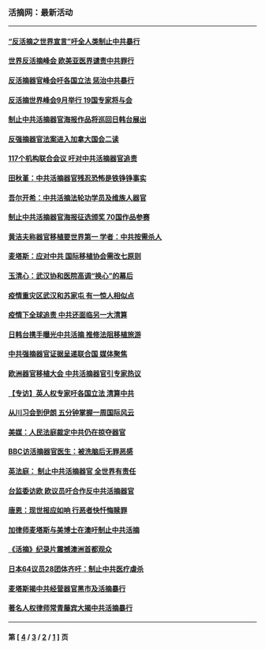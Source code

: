 ### 活摘网：最新活动
---
#### [“反活摘之世界宣言”吁全人类制止中共暴行](../../pages/nf5883/n13259730.md?10010430) 
#### [世界反活摘峰会 欧美亚医界谴责中共罪行](../../pages/nf5883/n13253550.md?10010430) 
#### [反活摘器官峰会吁各国立法 惩治中共暴行](../../pages/nf5883/n13245052.md?10010430) 
#### [反活摘世界峰会9月举行 19国专家将与会](../../pages/nf5883/n13201492.md?10010430) 
#### [制止中共活摘器官海报作品将巡回日韩台展出](../../pages/nf5883/n13177791.md?10010430) 
#### [反强摘器官法案进入加拿大国会二读](../../pages/nf5883/n13033450.md?10010430) 
#### [117个机构联合会议 吁对中共活摘器官追责](../../pages/nf5883/n12775087.md?10010430) 
#### [田秋堇：中共活摘器官残忍恐怖是铁铮铮事实](../../pages/nf5883/n12702148.md?10010430) 
#### [吾尔开希：中共活摘法轮功学员及维族人器官](../../pages/nf5883/n12693197.md?10010430) 
#### [制止中共活摘器官海报征选颁奖 70国作品参赛](../../pages/nf5883/n12692050.md?10010430) 
#### [黄洁夫称器官移植要世界第一 学者：中共按需杀人](../../pages/nf5883/n12572329.md?10010430) 
#### [麦塔斯：应对中共 国际移植协会需改七原则](../../pages/nf5883/n12514711.md?10010430) 
#### [玉清心：武汉协和医院高调“换心”的幕后](../../pages/nf5883/n12298730.md?10010430) 
#### [疫情重灾区武汉和苏家屯 有一惊人相似点](../../pages/nf5883/n12150824.md?10010430) 
#### [疫情下全球追责 中共还面临另一大清算](../../pages/nf5883/n12070397.md?10010430) 
#### [日韩台携手曝光中共活摘 推修法阻移植旅游](../../pages/nf5883/n11712046.md?10010430) 
#### [中共强摘器官证据呈递联合国 媒体聚焦](../../pages/nf5883/n11546426.md?10010430) 
#### [欧洲器官移植大会 中共活摘器官引专家热议](../../pages/nf5883/n11539095.md?10010430) 
#### [【专访】英人权专家吁各国立法 清算中共](../../pages/nf5883/n11367315.md?10010430) 
#### [从川习会到伊朗 五分钟掌握一周国际风云](../../pages/nf5883/n11338520.md?10010430) 
#### [美媒：人民法庭裁定中共仍在掠夺器官](../../pages/nf5883/n11334897.md?10010430) 
#### [BBC访活摘器官医生：被洗脑后无罪恶感](../../pages/nf5883/n11335935.md?10010430) 
#### [英法庭： 制止中共活摘器官 全世界有责任](../../pages/nf5883/n11330691.md?10010430) 
#### [台监委访欧 欧议员吁合作反中共活摘器官](../../pages/nf5883/n11109190.md?10010430) 
#### [唐恩：现世报应如响 行恶者快忏悔赎罪](../../pages/nf5883/n11104016.md?10010430) 
#### [加律师麦塔斯与美博士在澳吁制止中共活摘](../../pages/nf5883/n10724764.md?10010430) 
#### [《活摘》纪录片震撼澳洲首都观众](../../pages/nf5883/n10722747.md?10010430) 
#### [日本64议员28团体齐吁：制止中共医疗虐杀](../../pages/nf5883/n10587757.md?10010430) 
#### [麦塔斯揭中共经营器官黑市及活摘暴行](../../pages/nf5883/n10442407.md?10010430) 
#### [著名人权律师常青藤宾大揭中共活摘暴行](../../pages/nf5883/n10318181.md?10010430) 

---
#### 第 [ [4](./4.md?10010430) / [3](./3.md?10010430) / [2](./2.md?10010430) / [1](./1.md?10010430) ] 页
